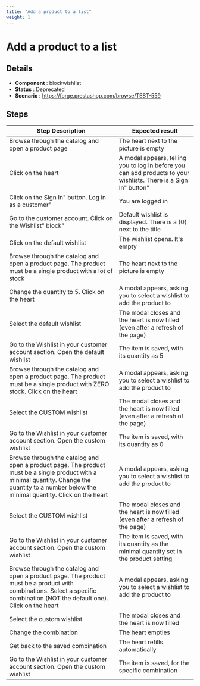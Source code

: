 ```yaml
---
title: "Add a product to a list"
weight: 1
---
```


# Add a product to a list
## Details
* **Component** : blockwishlist
* **Status** : Deprecated
* **Scenario** : https://forge.prestashop.com/browse/TEST-559

## Steps
| Step Description | Expected result |
| ----- | ----- |
| Browse through the catalog and open a product page | The heart next to the picture is empty |
| Click on the heart | A modal appears, telling you to log in before you can add products to your wishlists. There is a Sign In" button" |
| Click on the Sign In" button. Log in as a customer" | You are logged in |
| Go to the customer account. Click on the Wishlist" block" | Default wishlist is displayed. There is a (0) next to the title |
| Click on the default wishlist | The wishlist opens. It's empty |
| Browse through the catalog and open a product page. The product must be a single product with a lot of stock | The heart next to the picture is empty |
| Change the quantity to 5. Click on the heart | A modal appears, asking you to select a wishlist to add the product to |
| Select the default wishlist | The modal closes and the heart is now filled (even after a refresh of the page) |
| Go to the Wishlist in your customer account section. Open the default wishlist | The item is saved, with its quantity as 5 |
| Browse through the catalog and open a product page. The product must be a single product with ZERO stock. Click on the heart | A modal appears, asking you to select a wishlist to add the product to |
| Select the CUSTOM wishlist | The modal closes and the heart is now filled (even after a refresh of the page) |
| Go to the Wishlist in your customer account section. Open the custom wishlist | The item is saved, with its quantity as 0 |
| Browse through the catalog and open a product page. The product must be a single product with a minimal quantity. Change the quantity to a number below the minimal quantity. Click on the heart | A modal appears, asking you to select a wishlist to add the product to |
| Select the CUSTOM wishlist | The modal closes and the heart is now filled (even after a refresh of the page) |
| Go to the Wishlist in your customer account section. Open the custom wishlist | The item is saved, with its quantity as the minimal quantity set in the product setting |
| Browse through the catalog and open a product page. The product must be a product with combinations. Select a specific combination (NOT the default one). Click on the heart | A modal appears, asking you to select a wishlist to add the product to |
| Select the custom wishlist | The modal closes and the heart is now filled |
| Change the combination | The heart empties |
| Get back to the saved combination | The heart refills automatically |
| Go to the Wishlist in your customer account section. Open the custom wishlist | The item is saved, for the specific combination |